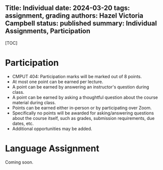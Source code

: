 Title: Individual
date: 2024-03-20
tags: assignment, grading
authors: Hazel Victoria Campbell
status: published
summary: Individual Assignments, Participation
----

[TOC]

# Participation

<!--Most participation marks will be in class during class. You can participate over Zoom or in-person. To participate in-person please bring a working cellphone, tablet, or laptop. There may be other participation marks from time to time. See *Missed Term Work: Participation* below.-->

* CMPUT 404: Participation marks will be marked out of 8 points.
* At most one point can be earned per lecture.
* A point can be earned by answering an instructor's question during class.
* A point can be earned by asking a thoughtful question about the course material during class.
* Points can be earned either in-person or by participating over Zoom.
* Specifically no points will be awarded for asking/answering questions about the course itself, such as grades, submission requirements, due dates, etc.
* Additional opportunities may be added.

<!--

You can earn lecture participation credit by attending lecture on time. Instructions will be given during lecture.

<p class="warning">Do <em>not</em> enter your real name, CCID, or student ID into Mentimeter.</p>

* You must enter your codename to get credit. Failure to enter your codename will not earn credit. **Your codename can be found under feedback at the top of your grades in eClass.**
    * You will not get credit for your real name, CCID, or student ID!
* For lecture participation, some of the lowest marks are dropped. No extensions, excused absences, or weight transfers are possible. See the [outline]({filename}/general/outline.md#missed-term-work-participation) for more information.
* Entering answers in Mentimeter without attending the course, either in-person or on Zoom will be considered a violation of the Student Academic Integrity Policy.
    * Entering answers for someone else will be considered a violation of the SAIP.
    * Sharing the Menti link with other students will be considered a violation of the SAIP.
    * See the [outline section on contract cheating]({filename}/general/outline.md#contract-cheating-cs-courses) for more information.

-->

# Language Assignment

Coming soon.